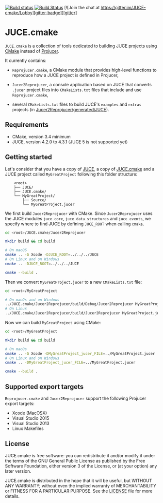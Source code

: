[![Build status][appveyor-badge]][appveyor]
[![Build Status][travis-ci-badge]][travis-ci]
[![Join the chat at https://gitter.im/JUCE-cmake/Lobby][gitter-badge]][gitter]

# JUCE.cmake

`JUCE.cmake` is a collection of tools dedicated to building [JUCE][juce] projects using
[CMake][cmake] instead of [Projucer][projucer].

It currently contains:

- `Reprojucer.cmake`, a CMake module that provides high-level functions to reproduce how a
JUCE project is defined in Projucer,

- `Jucer2Reprojucer`, a console application based on JUCE that converts `.jucer` project
files into `CMakeLists.txt` files that include and use `Reprojucer.cmake`,

- several `CMakeLists.txt` files to build JUCE's `examples` and `extras` projects (in
[Jucer2Reprojucer/generated/JUCE](Jucer2Reprojucer/generated/JUCE)).


## Requirements

- CMake, version 3.4 minimum
- JUCE, version 4.2.0 to 4.3.1 (JUCE 5 is not supported yet)


## Getting started

Let's consider that you have a copy of [JUCE][github-juce], a copy of
[JUCE.cmake][github-juce-cmake] and a JUCE project called `MyGreatProject` following this
folder structure:

```
    <root>
    ├── JUCE/
    ├── JUCE.cmake/
    └── MyGreatProject/
        ├── Source/
        └── MyGreatProject.jucer
```

We first build `Jucer2Reprojucer` with CMake. Since `Jucer2Reprojucer` uses the JUCE
modules `juce_core`, `juce_data_structures` and `juce_events`, we specify where to find
JUCE by defining `JUCE_ROOT` when calling `cmake`.

```sh
cd <root>/JUCE.cmake/Jucer2Reprojucer

mkdir build && cd build

# On macOS
cmake .. -G Xcode -DJUCE_ROOT=../../../JUCE
# On Linux and on Windows
cmake .. -DJUCE_ROOT=../../../JUCE

cmake --build .
```

Then we convert `MyGreatProject.jucer` to a new `CMakeLists.txt` file:

```sh
cd <root>/MyGreatProject

# On macOs and on Windows
../JUCE.cmake/Jucer2Reprojucer/build/Debug/Jucer2Reprojucer MyGreatProject.jucer ../JUCE.cmake/cmake/Reprojucer.cmake
# On Linux
../JUCE.cmake/Jucer2Reprojucer/build/Jucer2Reprojucer MyGreatProject.jucer ../JUCE.cmake/cmake/Reprojucer.cmake
```

Now we can build `MyGreatProject` using CMake:

```sh
cd <root>/MyGreatProject

mkdir build && cd build

# On macOs
cmake .. -G Xcode -DMyGreatProject_jucer_FILE=../MyGreatProject.jucer
# On Linux and on Windows
cmake .. -DMyGreatProject_jucer_FILE=../MyGreatProject.jucer

cmake --build .
```


## Supported export targets

`Reprojucer.cmake` and `Jucer2Reprojucer` support the following Projucer export targets:
- Xcode (MacOSX)
- Visual Studio 2015
- Visual Studio 2013
- Linux Makefiles


## License

JUCE.cmake is free software: you can redistribute it and/or modify it under the terms of
the GNU General Public License as published by the Free Software Foundation, either
version 3 of the License, or (at your option) any later version.

JUCE.cmake is distributed in the hope that it will be useful, but WITHOUT ANY WARRANTY;
without even the implied warranty of MERCHANTABILITY or FITNESS FOR A PARTICULAR PURPOSE.
See the [LICENSE](LICENSE) file for more details.


[appveyor-badge]: https://ci.appveyor.com/api/projects/status/github/McMartin/JUCE.cmake?branch=master&svg=true
[appveyor]: https://ci.appveyor.com/project/McMartin/juce-cmake
[cmake]: https://cmake.org/
[github-juce-cmake]: https://github.com/McMartin/JUCE.cmake
[github-juce]: https://github.com/WeAreROLI/JUCE
[gitter-badge]: https://badges.gitter.im/JUCE-cmake/Lobby.svg
[gitter]: https://gitter.im/JUCE-cmake/Lobby?utm_source=badge&utm_medium=badge&utm_campaign=pr-badge&utm_content=badge
[juce]: https://juce.com/
[projucer]: https://www.juce.com/projucer
[travis-ci-badge]: https://travis-ci.org/McMartin/JUCE.cmake.svg?branch=master
[travis-ci]: https://travis-ci.org/McMartin/JUCE.cmake
